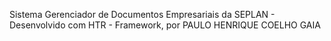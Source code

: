 Sistema Gerenciador de Documentos Empresariais da SEPLAN - Desenvolvido com HTR - Framework, por PAULO HENRIQUE COELHO GAIA
